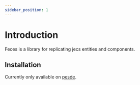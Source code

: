 ```yaml
---
sidebar_position: 1
---
```


# Introduction

Feces is a library for replicating jecs entities and components.

## Installation
Currently only available on [pesde](https://pesde.dev/packages/killergg/feces).

